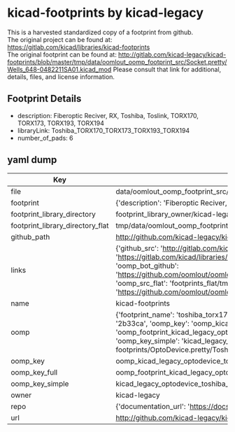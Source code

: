 # kicad-footprints by kicad-legacy  
This is a harvested standardized copy of a footprint from github.  
The original project can be found at:  
https://gitlab.com/kicad/libraries/kicad-footprints  
The original footprint can be found at:
http://gitlab.com/kicad-legacy/kicad-footprints/blob/master/tmp/data/oomlout_oomp_footprint_src/Socket.pretty/Wells_648-0482211SA01.kicad_mod
Please consult that link for additional, details, files, and license information.  
## Footprint Details
* description: Fiberoptic Reciver, RX, Toshiba, Toslink, TORX170, TORX173, TORX193, TORX194  
* libraryLink: Toshiba_TORX170_TORX173_TORX193_TORX194  
* number_of_pads: 6  
## yaml dump  
| Key | Value |  
| --- | --- |  
| file | data/oomlout_oomp_footprint_src/kicad-footprints/OptoDevice.pretty/Toshiba_TORX170_TORX173_TORX193_TORX194.kicad_mod |  
| footprint | {'description': 'Fiberoptic Reciver, RX, Toshiba, Toslink, TORX170, TORX173, TORX193, TORX194', 'libraryLink': 'Toshiba_TORX170_TORX173_TORX193_TORX194', 'number_of_pads': 6} |  
| footprint_library_directory | footprint_library_owner/kicad-legacy_kicad-footprints |  
| footprint_library_directory_flat | tmp/data/oomlout_oomp_footprint_src/footprints_flat/kicad_legacy_optodevice_toshiba_torx170_torx173_torx193_torx194/working |  
| github_path | http://github.com/kicad-legacy/kicad-footprints/blob/master/tmp/data/oomlout_oomp_footprint_src/OptoDevice.pretty/Toshiba_TORX170_TORX173_TORX193_TORX194.kicad_mod |  
| links | {'github_src': 'http://gitlab.com/kicad-legacy/kicad-footprints/blob/master/tmp/data/oomlout_oomp_footprint_src/Socket.pretty/Wells_648-0482211SA01.kicad_mod', 'github_src_repo': 'https://gitlab.com/kicad/libraries/kicad-footprints', 'oomp_bot': 'tmp/data/oomlout_oomp_footprint_src/footprints/kicad_legacy_optodevice_toshiba_torx170_torx173_torx193_torx194/working', 'oomp_bot_github': 'https://github.com/oomlout/oomlout_oomp_footprint_bot/tree/main/tmp/data/oomlout_oomp_footprint_src/footprints/kicad_legacy_optodevice_toshiba_torx170_torx173_torx193_torx194/working', 'oomp_src_flat': 'footprints_flat/tmp/data/oomlout_oomp_footprint_src/footprints_flat/kicad_legacy_optodevice_toshiba_torx170_torx173_torx193_torx194/working', 'oomp_src_flat_github': 'https://github.com/oomlout/oomlout_oomp_footprint_src/tree/main/tmp/data/oomlout_oomp_footprint_src/footprints_flat/kicad_legacy_optodevice_toshiba_torx170_torx173_torx193_torx194/working'} |  
| name | kicad-footprints |  
| oomp | {'footprint_name': 'toshiba_torx170_torx173_torx193_torx194', 'library_name': 'optodevice', 'md5': '2b33ca8f6300867356383d475b5fbaa2', 'md5_10': '2b33ca8f63', 'md5_5': '2b33c', 'md5_6': '2b33ca', 'oomp_key': 'oomp_kicad_legacy_optodevice_toshiba_torx170_torx173_torx193_torx194', 'oomp_key_extra': 'oomp_footprint_kicad_legacy_optodevice_toshiba_torx170_torx173_torx193_torx194', 'oomp_key_full': 'oomp_footprint_kicad_legacy_optodevice_toshiba_torx170_torx173_torx193_torx194_2b33ca', 'oomp_key_simple': 'kicad_legacy_optodevice_toshiba_torx170_torx173_torx193_torx194', 'original_filename': 'data/oomlout_oomp_footprint_src/kicad-footprints/OptoDevice.pretty/Toshiba_TORX170_TORX173_TORX193_TORX194.kicad_mod', 'owner_name': 'kicad_legacy'} |  
| oomp_key | oomp_kicad_legacy_optodevice_toshiba_torx170_torx173_torx193_torx194 |  
| oomp_key_full | oomp_footprint_kicad_legacy_optodevice_toshiba_torx170_torx173_torx193_torx194 |  
| oomp_key_simple | kicad_legacy_optodevice_toshiba_torx170_torx173_torx193_torx194 |  
| owner | kicad-legacy |  
| repo | {'documentation_url': 'https://docs.github.com/rest/repos/repos#get-a-repository', 'message': 'Not Found'} |  
| url | http://github.com/kicad-legacy/kicad-footprints |  


